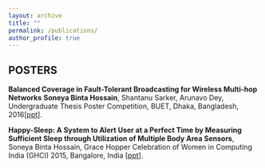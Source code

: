 ```yaml
---
layout: archive
title: ""
permalink: /publications/
author_profile: true
---
```




**POSTERS**
-----------

**Balanced Coverage in Fault-Tolerant Broadcasting for Wireless Multi-hop Networks**
**Soneya Binta Hossain**, Shantanu Sarker, Arunavo Dey, Undergraduate Thesis Poster Competition,
BUET, Dhaka, Bangladesh, 2016[[ppt](https://drive.google.com/file/d/1mD6-1oBXy8gPk3zsBTrq7PGM283r1pca/view)].

**Happy-Sleep: A System to Alert User at a Perfect Time by Measuring Sufficient Sleep
through Utilization of Multiple Body Area Sensors**, Soneya Binta Hossain, Grace Hopper Celebration of Women in Computing India (GHCI) 2015, Bangalore, India [[ppt](https://drive.google.com/file/d/1hS7wXX0QUMWwmhqGl15NfQY2XoOYbw4V/view)].

